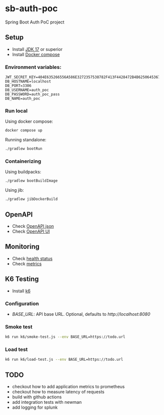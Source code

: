 # sb-auth-poc

Spring Boot Auth PoC project

## Setup

- Install [JDK 17](https://openjdk.org/projects/jdk/17/) or superior
- Install [Docker compose](https://docs.docker.com/compose/)

### Environment variables:

```
JWT_SECRET_KEY=404E635266556A586E3272357538782F413F4428472B4B6250645367566B5970
DB_HOSTNAME=localhost
DB_PORT=3306
DB_USERNAME=auth_poc
DB_PASSWORD=auth_poc_pass
DB_NAME=auth_poc
```

### Run local

Using docker compose:

```bash
docker compose up
```

Running standalone:

```bash
./gradlew bootRun
```

### Containerizing

Using buildpacks:

```bash
./gradlew bootBuildImage
```

Using jib:

```bash
./gradlew jibDockerBuild
```

## OpenAPI

- Check [OpenAPI json](http://localhost:8080/api-docs)
- Check [OpenAPI UI](http://localhost:8080/api-ui.html)

## Monitoring

- Check [health status](http://localhost:8080/actuator/health)
- Check [metrics](http://localhost:8080/actuator/metrics)

## K6 Testing

- Install [k6](https://k6.io/docs/getting-started/installation/)

### Configuration

- *BASE_URL*: API base URL. Optional, defaults to *http://localhost:8080*

### Smoke test

```bash
k6 run k6/smoke-test.js --env BASE_URL=https://todo.url
```

### Load test

```bash
k6 run k6/load-test.js --env BASE_URL=https://todo.url
```

## TODO

- checkout how to add application metrics to prometheus
- checkout how to measure latency of requests
- build with github actions
- add integration tests with newman
- add logging for splunk
